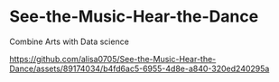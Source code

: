 # See-the-Music-Hear-the-Dance
Combine Arts with Data science



https://github.com/alisa0705/See-the-Music-Hear-the-Dance/assets/89174034/b4fd6ac5-6955-4d8e-a840-320ed240295a

